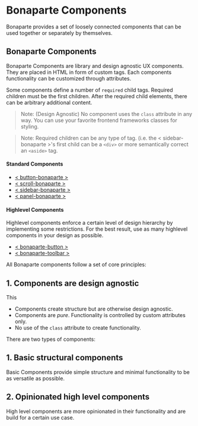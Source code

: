 # Bonaparte Components

Bonaparte provides a set of loosely connected components that can be used together or separately by themselves.


## Bonaparte Components
Bonaparte Components are library and design agnostic UX components. They are placed in HTML in form of custom tags. 
Each components functionality can be customized through attributes.

Some components define a number of `required` child tags. Required children must be the first children. After the required child elements, there can be arbitrary additional content.

> Note: (Design Agnostic) No component uses the `class` attribute in any way. You can use your favorite frontend frameworks classes for styling.

> Note: Required children can be any type of tag. (i.e. the < sidebar-bonaparte >'s first child can be a `<div>` or more semantically correct an `<aside>` tag.

#### Standard Components

  - [< button-bonaparte >](https://github.com/bonaparte/bonaparte-button)
  - [< scroll-bonaparte >](https://github.com/bonaparte/bonaparte-scroll)
  - [< sidebar-bonaparte >](https://github.com/bonaparte/bonaparte-sidebar)
  - [< panel-bonaparte >](https://github.com/bonaparte/bonaparte-panel)


#### Highlevel Components
Highlevel components enforce a certain level of design hierarchy by implementing some restrictions.
For the best result, use as many highlevel components in your design as possible.

  - [< bonaparte-button >](https://github.com/bonaparte/bonaparte-button)
  - [< bonaparte-toolbar >](https://github.com/bonaparte/bonaparte-toolbar)



All Bonaparte components follow a set of core principles:

## 1. Components are design agnostic
This 


- Components create structure but are otherwise design agnostic.
- Components are _pure_. Functionality is controlled by custom attributes only.
- No use of the `class` attribute to create functionality.


There are two types of components:

## 1. Basic structural components
Basic Components provide simple structure and minimal functionality to be as versatile as possible.

## 2. Opinionated high level components
High level components are more opinionated in their functionality and are build for a certain use case.